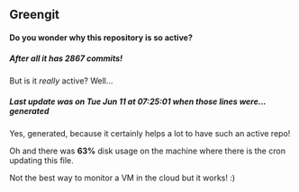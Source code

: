 ## Greengit

#### Do you wonder why this repository is so active?

##### After all it has 2867 commits!

But is it *really* active? Well...

##### Last update was on Tue Jun 11 at 07:25:01 when those lines were... generated

Yes, generated, because it certainly helps a lot to have such an active repo!

Oh and there was **63%** disk usage on the machine
where there is the cron updating this file.

Not the best way to monitor a VM in the cloud but it works! :)
